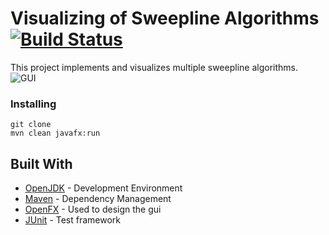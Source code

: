 # Visualizing of Sweepline Algorithms [![Build Status](https://travis-ci.org/zainlol/Sweepline.svg?branch=master)](https://travis-ci.org/zainlol/Sweepline)
This project implements and visualizes multiple sweepline algorithms.
![GUI](https://i.gyazo.com/20f1ff1f16be35f67e33c20117ca09d8.gif)
### Installing
```
git clone
mvn clean javafx:run
```

## Built With
* [OpenJDK](https://adoptopenjdk.net/) - Development Environment
* [Maven](https://maven.apache.org/) - Dependency Management
* [OpenFX](https://openjfx.io/) - Used to design the gui
* [JUnit](https://junit.org/junit5/) - Test framework
